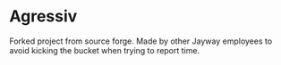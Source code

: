 Agressiv
========

Forked project from source forge. Made by other Jayway employees to avoid kicking the bucket when trying to report time.